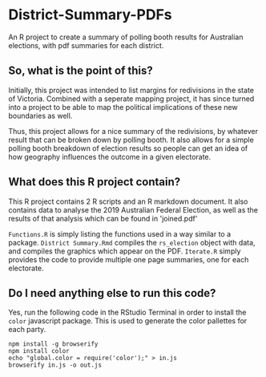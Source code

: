 # District-Summary-PDFs
An R project to create a summary of polling booth results for Australian elections, with pdf summaries for each district.

## So, what is the point of this?
Initially, this project was intended to list margins for redivisions in the state of Victoria. Combined with a seperate mapping project, it has since turned into a project to be able to map the political implications of these new boundaries as well.

Thus, this project allows for a nice summary of the redivisions, by whatever result that can be broken down by polling booth. It also allows for a simple polling booth breakdown of election results so people can get an idea of how geography influences the outcome in a given electorate.

## What does this R project contain?
This R project contains 2 R scripts and an R markdown document. It also contains data to analyse the 2019 Australian Federal Election, as well as the results of that analysis which can be found in 'joined.pdf'

`Functions.R` is simply listing the functions used in a way similar to a package.
`District Summary.Rmd` compiles the `rs_election` object with data, and compiles the graphics which appear on the PDF.
`Iterate.R` simply provides the code to provide multiple one page summaries, one for each electorate.

## Do I need anything else to run this code?
Yes, run the following code in the RStudio Terminal in order to install the `color` javascript package. This is used to generate the color pallettes for each party.
```
npm install -g browserify
npm install color
echo "global.color = require('color');" > in.js
browserify in.js -o out.js
```

